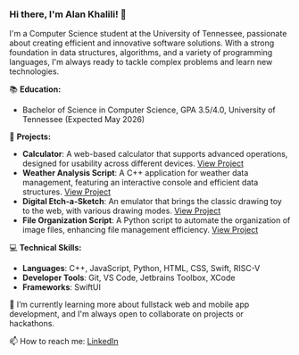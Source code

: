 
### Hi there, I'm Alan Khalili! 👋

I'm a Computer Science student at the University of Tennessee, passionate about creating efficient and innovative software solutions. With a strong foundation in data structures, algorithms, and a variety of programming languages, I'm always ready to tackle complex problems and learn new technologies.

📚 **Education:**
- Bachelor of Science in Computer Science, GPA 3.5/4.0, University of Tennessee (Expected May 2026)

🔭 **Projects:**
- **Calculator**: A web-based calculator that supports advanced operations, designed for usability across different devices. [View Project](https://github.com/AlanKha/Calculator)
- **Weather Analysis Script**: A C++ application for weather data management, featuring an interactive console and efficient data structures. [View Project](https://github.com/AlanKha/Climate-Tracker)
- **Digital Etch-a-Sketch**: An emulator that brings the classic drawing toy to the web, with various drawing modes. [View Project](https://github.com/AlanKha/Etch-a-Sketch)
- **File Organization Script**: A Python script to automate the organization of image files, enhancing file management efficiency. [View Project](https://github.com/AlanKha/Python-File-Organizer)

💻 **Technical Skills:**
- **Languages**: C++, JavaScript, Python, HTML, CSS, Swift, RISC-V
- **Developer Tools**: Git, VS Code, Jetbrains Toolbox, XCode
- **Frameworks**: SwiftUI

🌱 I’m currently learning more about fullstack web and mobile app development, and I'm always open to collaborate on projects or hackathons.

📫 How to reach me: [LinkedIn](https://linkedin.com/in/alankhalili)
